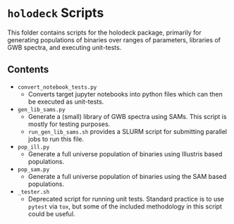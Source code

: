# `holodeck` Scripts

This folder contains scripts for the holodeck package, primarily for generating populations of binaries over ranges of parameters, libraries of GWB spectra, and executing unit-tests.

## Contents

* `convert_notebook_tests.py`
  * Converts target jupyter notebooks into python files which can then be executed as unit-tests.
* `gen_lib_sams.py`
  * Generate a (small) library of GWB spectra using SAMs.  This script is mostly for testing purposes.
  * `run_gen_lib_sams.sh` provides a SLURM script for submitting parallel jobs to run this file.
* `pop_ill.py`
  * Generate a full universe population of binaries using Illustris based populations.
* `pop_sam.py`
  * Generate a full universe population of binaries using the SAM based populations.
* `_tester.sh`
  * Deprecated script for running unit tests.  Standard practice is to use `pytest` via `tox`, but some of the included methodology in this script could be useful.